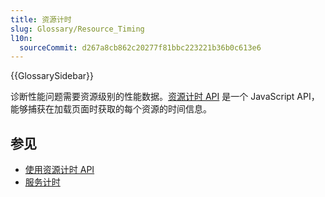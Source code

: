 ```yaml
---
title: 资源计时
slug: Glossary/Resource_Timing
l10n:
  sourceCommit: d267a8cb862c20277f81bbc223221b36b0c613e6
---
```


{{GlossarySidebar}}

诊断性能问题需要资源级别的性能数据。[资源计时 API](/zh-cn/docs/Web/API/Performance_API/Resource_timing) 是一个 JavaScript API，能够捕获在加载页面时获取的每个资源的时间信息。

## 参见

- [使用资源计时 API](/zh-CN/docs/Web/API/Performance_API/Resource_timing)
- [服务计时](https://www.w3.org/TR/server-timing/)
